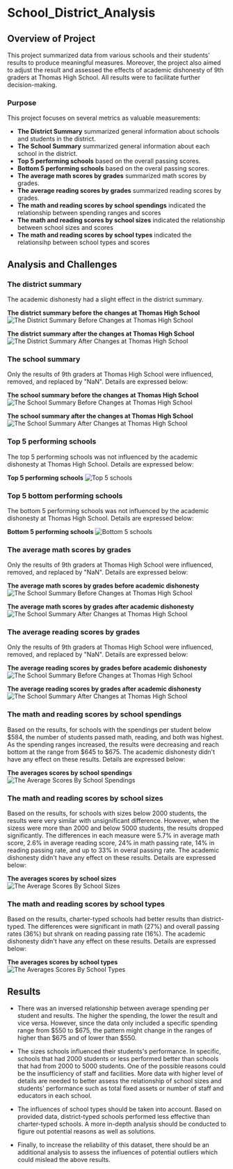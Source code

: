 # School_District_Analysis

## Overview of Project
This project summarized data from various schools and their students' results to produce meaningful measures. Moreover, the project also aimed to adjust the result and assessed the effects of academic dishonesty of 9th graders at Thomas High School. All results were to facilitate further decision-making. 
### Purpose
This project focuses on several metrics as valuable measurements:
 - **The District Summary** summarized general information about schools and students in the district.
 - **The School Summary** summarized general information about each school in the district. 
 - **Top 5 performing schools** based on the overall passing scores.
 - **Bottom 5 performing schools** based on the overal passing scores.
 - **The average math scores by grades** summarized math scores by grades. 
 - **The average reading scores by grades** summarized reading scores by grades.
 - **The math and reading scores by school spendings** indicated the relationship between spending ranges and scores
 - **The math and reading scores by school sizes** indicated the relationship between school sizes and scores
 - **The math and reading scores by school types** indicated the relationsihp between school types and scores
## Analysis and Challenges

### The district summary
The academic dishonesty had a slight effect in the district summary.

**The district summary before the changes at Thomas High School**
![The District Summary Before Changes at Thomas High School](Resources/Screenshots_Analysis_with_9th_THS/01_District_Summary.png)

**The district summary after the changes at Thomas High School**
![The District Summary After Changes at Thomas High School](Resources/Screenshots_Analysis_without_9th_THS/01_District_Summary.png)


### The school summary
Only the results of 9th graders at Thomas High School were influenced, removed, and replaced by "NaN". Details are expressed below:

**The school summary before the changes at Thomas High School**
![The School Summary Before Changes at Thomas High School](Resources/Screenshots_Analysis_with_9th_THS/02_School_Summary.png)

**The school summary after the changes at Thomas High School**
![The School Summary After Changes at Thomas High School](Resources/Screenshots_Analysis_without_9th_THS/02_School_Summary.png)

### Top 5 performing schools
The top 5 performing schools was not influenced by the academic dishonesty at Thomas High School. Details are expressed below:

**Top 5 performing schools**
![Top 5 schools](Resources/Screenshots_Analysis_without_9th_THS/03_Top_Schools.png)

### Top 5 bottom performing schools
The bottom 5 performing schools was not influenced by the academic dishonesty at Thomas High School. Details are expressed below:

**Bottom 5 performing schools**
![Bottom 5 schools](Resources/Screenshots_Analysis_without_9th_THS/03_Bottom_Schools.png)

### The average math scores by grades
Only the results of 9th graders at Thomas High School were influenced, removed, and replaced by "NaN". Details are expressed below:

**The average math scores by grades before academic dishonesty**
![The School Summary Before Changes at Thomas High School](Resources/Screenshots_Analysis_with_9th_THS/02_School_Summary.png)

**The average math scores by grades after academic dishonesty**
![The School Summary After Changes at Thomas High School](Resources/Screenshots_Analysis_without_9th_THS/02_School_Summary.png)

### The average reading scores by grades
Only the results of 9th graders at Thomas High School were influenced, removed, and replaced by "NaN". Details are expressed below:

**The average reading scores by grades before academic dishonesty**
![The School Summary Before Changes at Thomas High School](Resources/Screenshots_Analysis_with_9th_THS/02_School_Summary.png)

**The average reading scores by grades after academic dishonesty**
![The School Summary After Changes at Thomas High School](Resources/Screenshots_Analysis_without_9th_THS/02_School_Summary.png)

### The math and reading scores by school spendings
Based on the results, for schools with the spendings per student below $584, the number of students passed math, reading, and both was highest. As the spending ranges increased, the results were decreasing and reach bottom at the range from $645 to $675. The academic dishonesty didn't have any effect on these results. Details are expressed below: 

**The averages scores by school spendings**
![The Average Scores By School Spendings](Resources/Screenshots_Analysis_without_9th_THS/07_Scores_By_School_Spendings.png)

### The math and reading scores by school sizes
Based on the results, for schools with sizes below 2000 students, the results were very similar with unsignificant difference. However, when the sizess were more than 2000 and below 5000 students, the results dropped significantly. The differences in each measure were 5.7% in average math score, 2.6% in average reading score, 24% in math passing rate, 14% in reading passing rate, and up to 33% in overal passing rate. The academic dishonesty didn't have any effect on these results. Details are expressed below:

**The averages scores by school sizes**
![The Average Scores By School Sizes](Resources/Screenshots_Analysis_without_9th_THS/08_Scores_By_School_Sizes.png)


### The math and reading scores by school types
Based on the results, charter-typed schools had better results than district-typed. The differences were significant in math (27%) and overall passing rates (36%) but shrank on reading passing rate (16%). The academic dishonesty didn't have any effect on these results. Details are expressed below:

**The averages scores by school types**
![The Averages Scores By School Types](Resources/Screenshots_Analysis_without_9th_THS/09_Scores_By_School_Types.png)


## Results
- There was an inversed relationship between average spending per student and results. The higher the spending, the lower the result and vice versa. However, since the data only included a specific spending range from $550 to $675, the pattern might change in the ranges of higher than $675 and of lower than $550. 

- The sizes schools influenced their students's performance. In specific, schools that had 2000 students or less performed better than schools that had from 2000 to 5000 students. One of the possible reasons could be the insufficiency of staff and facilities. More data with higher level of details are needed to better assess the relationship of school sizes and students' performance such as total fixed assets or number of staff and educators in each school. 

- The influences of school types should be taken into account. Based on provided data, district-typed schools performed less effective than charter-typed schools. A more in-depth analysis should be conducted to figure out potential reasons as well as solutions. 

- Finally, to increase the reliability of this dataset, there should be an additional analysis to assess the influences of potential outliers which could mislead the above results. 
